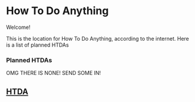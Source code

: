 # How To Do Anything
Welcome!

This is the location for How To Do Anything, according to the internet. Here is a list of planned HTDAs


### Planned HTDAs
OMG THERE IS NONE! SEND SOME IN!



## [HTDA](http://stormyjet.com/htda)

